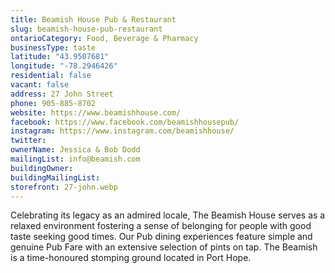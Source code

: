 ```yaml
---
title: Beamish House Pub & Restaurant
slug: beamish-house-pub-restaurant
ontarioCategory: Food, Beverage & Pharmacy
businessType: taste
latitude: "43.9507681"
longitude: "-78.2946426"
residential: false
vacant: false
address: 27 John Street
phone: 905-885-8702
website: https://www.beamishhouse.com/
facebook: https://www.facebook.com/beamishhousepub/
instagram: https://www.instagram.com/beamishhouse/
twitter:
ownerName: Jessica & Bob Dodd
mailingList: info@beamish.com
buildingOwner:
buildingMailingList:
storefront: 27-john.webp
---
```

Celebrating its legacy as an admired locale, The Beamish House serves as a relaxed environment fostering a sense of
belonging for people with good taste seeking good times. Our Pub dining experiences feature simple and genuine Pub Fare
with an extensive selection of pints on tap. The Beamish is a time-honoured stomping ground located in Port Hope.
